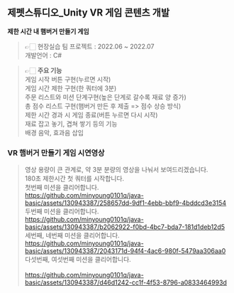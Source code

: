 ## 제펫스튜디오_Unity VR 게임 콘텐츠 개발
**제한 시간 내 햄버거 만들기 게임**

> 👉🏻 현장실습 팀 프로젝트 : 2022.06 ~ 2022.07 <br />
> 개발언어 : C#<br />

> 👉🏻 **주요 기능** <br />
>  게임 시작 버튼 구현(누르면 시작) <br />
>  게임 시간 제한 구현(한 쿼터에 3분) <br />
>  주문 리스트와 미션 단계구현(높은 단계로 갈수록 재료 양 증가) <br />
>  총 점수 리스트 구현(햄버거 만든 후 제출 => 점수 상승 방식) <br />
>  제한 시간 경과 시 게임 종료(버튼 누르면 다시 시작) <br />
>  재료 잡고 놓기, 겹쳐 쌓기 등의 기능 <br />
>  배경 음악, 효과음 삽입 <br />

### VR 햄버거 만들기 게임 시연영상 <br />
>  영상 용량이 큰 관계로, 약 3분 분량의 영상을 나눠서 보여드리겠습니다. <br />
>  180초 제한시간 첫 쿼터를 시작합니다. <br />
>  첫번째 미션을 클리어합니다. <br />
https://github.com/minyoung0101q/java-basic/assets/130943387/258657dd-9df1-4ebb-bbf9-4bddcd3e3154
> <br />
>  두번째 미션을 클리어합니다. <br />
https://github.com/minyoung0101q/java-basic/assets/130943387/b2062922-f0bd-4bc7-bda7-181d1deb12d5
> <br />
>  세번째, 네번째 미션을 클리어합니다. <br />
https://github.com/minyoung0101q/java-basic/assets/130943387/2043171d-94f4-4ac6-980f-5479aa306aa0
> <br />
>  다섯번째, 여섯번째 미션을 클리어합니다. <br />
> <br />
https://github.com/minyoung0101q/java-basic/assets/130943387/d46d1242-cc1f-4f53-8796-a0833464993d

